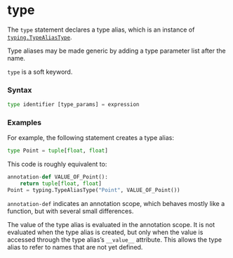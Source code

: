 # type

The `type` statement declares a type alias, which is an instance of [`typing.TypeAliasType`](/modules/typing/TypeAliasType.md).

Type aliases may be made generic by adding a type parameter list after the name.

`type` is a soft keyword.

### Syntax

```python
type identifier [type_params] = expression
```

### Examples

For example, the following statement creates a type alias:

```python
type Point = tuple[float, float]
```

This code is roughly equivalent to:

```python
annotation-def VALUE_OF_Point():
    return tuple[float, float]
Point = typing.TypeAliasType("Point", VALUE_OF_Point())
```

`annotation-def` indicates an annotation scope, which behaves mostly like a function, but with several small differences.

The value of the type alias is evaluated in the annotation scope. It is not evaluated when the type alias is created, but only when the value is accessed through the type alias’s `__value__` attribute. This allows the type alias to refer to names that are not yet defined.